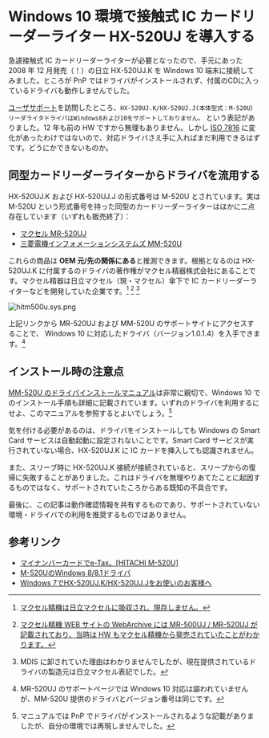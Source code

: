 # Windows 10 環境で接触式 IC カードリーダーライター HX-520UJ を導入する

急遽接触式 IC カードリーダーライターが必要となったので、手元にあった 2008 年 12 月発売（！）の日立 HX-520UJ.K を Windows 10 端末に接続してみました。ところが PnP ではドライバがインストールされず、付属のCDに入っているドライバも動作しませんでした。

[ユーザサポート](https://www.hitachi.co.jp/Prod/comp/ic-card/support/index.html)を訪問したところ、`HX-520UJ.K/HX-520UJ.J(本体型式：M-520U）リーダライタドライバはWindows8および10をサポートしておりません。` という表記がありました。12 年も前の HW ですから無理もありません。しかし [ISO 7816](https://www.ipa.go.jp/security/enc/smartcard/node16.html) に変化があったわけではないので、対応ドライバさえ手に入ればまだ利用できるはずです。どうにかできないものか。

## 同型カードリーダーライターからドライバを流用する

HX-520UJ.K および HX-520UJ.J の形式番号は M-520U とされています。実は M-520U という形式番号を持った同型のカードリーダーライターはほかに二点存在しています（いずれも販売終了）：

* [マクセル MR-520UJ](https://biz.maxell.com/ja/security_peripherals/mr-520uj.html)
* [三菱電機インフォメーションシステムズ MM-520U](https://www.mdis.co.jp/service/mm-520u/download.html)

これらの商品は **OEM 元/先の関係にある**と推測できます。根拠となるのは HX-520UJ.K に付属するのドライバの著作権がマクセル精器株式会社にあることです。マクセル精器は日立マクセル（現・マクセル）傘下で IC カードリーダーライターなどを開発していた企業です。[^1] [^2] [^3]

[^1]: [マクセル精機は日立マクセルに吸収され、現存しません。](https://www.maxell.co.jp/news/pdf/maxell_news120123_1.pdf)

[^2]: [マクセル精機 WEB サイトの WebArchive には MR-500UJ / MR-520UJ が記載されており、当時は HW もマクセル精機から発売されていたことがわかります。](https://web.archive.org/web/20120510051014/http://www.maxei.co.jp/products/ic_card_rw/mr-500_520uj/index.html)

[^3]: MDIS に卸されていた理由はわかりませんでしたが、現在提供されているドライバの製造元は日立マクセル表記でした。

![hitm500u.sys.png](https://qiita-image-store.s3.ap-northeast-1.amazonaws.com/0/463374/dc3cb591-4b94-1d7f-69f1-451255e8b5ff.png)

上記リンクから MR-520UJ および MM-520U のサポートサイトにアクセスすることで、 Windows 10 に対応したドライバ（バージョン1.0.1.4）を入手できます。[^4]

[^4]: MR-520UJ のサポートページでは Windows 10 対応は謳われていませんが、MM-520U 提供のドライバとバージョン番号は同じです。

## インストール時の注意点

[MM-520U のドライバインストールマニュアル](https://www.mdis.co.jp/service/mm-520u/install_mm520u.pdf)は非常に親切で、Windows 10 でのインストール手順も詳細に記載されています。いずれのドライバを利用するにせよ、このマニュアルを参照するとよいでしょう。[^5]

[^5]: マニュアルでは PnP でドライバがインストールされるような記載がありましたが、自分の環境では再現しませんでした。

気を付ける必要があるのは、ドライバをインストールしても Windows の Smart Card サービスは自動起動に設定されないことです。Smart Card サービスが実行されていない場合、HX-520UJ.K に IC カードを挿入しても認識されません。

また、スリーブ時に HX-520UJ.K 接続が接続されていると、スリープからの復帰に失敗することがありました。これはドライバを無理やりあてたことに起因するものではなく、サポートされていたころからある既知の不具合です。

最後に、この記事は動作確認情報を共有するものであり、サポートされていない環境・ドライバでの利用を推奨するものではありません。

## 参考リンク

* [マイナンバーカードでe-Tax。[HITACHI M-520U]](https://ameblo.jp/tencho82/entry-12241178365.html)
* [M-520UのWindows 8/8.1ドライバ](https://axion.sakura.ne.jp/blog/index.php?mode=show&date=20140502&view=box)
* [Windows 7でHX-520UJ.K/HX-520UJ.Jをお使いのお客様へ](http://www.hitachi.co.jp/Prod/comp/ic-card/support/popup/w7_notice.html)
